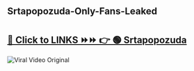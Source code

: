 
 ## Srtapopozuda-Only-Fans-Leaked

# <h2><a href="https://clipsfans.com/Srtapopozuda&ref=git">🔗 Click to LINKS ⏩⏩ 👉 🟢 Srtapopozuda </a></h2>

<a href="https://clipsfans.com/Srtapopozuda&ref=git" rel="nofollow" data-target="animated-image.originalLink"><img src="https://i.ibb.co.com/xMMVF88/686577567.gif" alt="Viral Video Original" style="max-width: 100%; display: inline-block;" data-target="animated-image.originalImage"></a>
